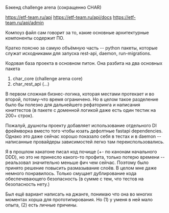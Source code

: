Бэкенд challenge arena (сокращенно CHAR)

https://etf-team.ru/api
https://etf-team.ru/api/docs
https://etf-team.ru/api/admin

Компоуз файл сам говорит за то, какие основные архитектурные 
компоненты содержит ПО.

Кратко поясню за самую объёмную часть -- python пакеты,
которые служат исходниками для запуска rest-api, daemon, 
run-migrations.

Кодовая база проекта в основном питон.  Она разбита на два
основных пакета
1. char_core (challenge arena core)
2. char_rest_api (...)

В первом сложная бизнес-логика, которая местами протекает
и во второй, потому-что время ограничено.  Но в целом такое
разделение было бы полезно для дальнейшего рефаторинга и
написания юниттестов (в пакете с доменной логикой даже есть
один тестик на 200+ строк).

Пожалуй, душноты проекту добавляет использование отдельного
DI фреймворка вместо того чтобы юзать дефолтные fastapi dependencies.
Однако это даже сейчас хорошо показало себя в тестах и в daemon --
написанные провайдеры зависимостей легко там переиспользовались.

Я в прошлом хакатоне писал код почище (+- по канонам начального DDD),
но это не принесло какого-то профита, только потерю времени -- 
реальзовал значительно меньше фич чем сейчас.  Поэтому было 
принято решение повысить размазывание слоёв.  В целом мне даже
немного понравилось.  Только смущает дублирование кода 
обеспечевающего безопасность (в сумме с тем, что тестов на 
безопасность нету.)

Был ещё вариант написать на джанге, понимаю что она во многих моментах
хорша для прототипирования.  Но (1) у уменя в ней мало опыта, (2) 
есть личные причины.
